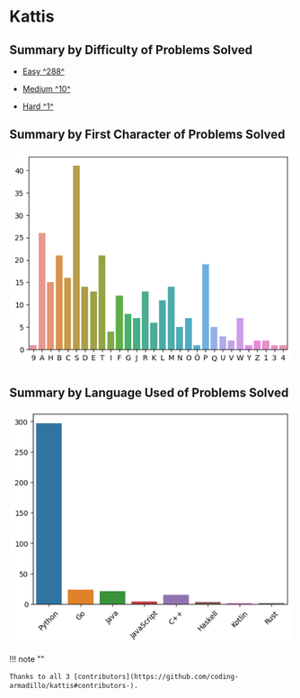 # Kattis

## Summary by Difficulty of Problems Solved

- [Easy ^288^](easy.md)

- [Medium ^10^](medium.md)

- [Hard ^1^](hard.md)

## Summary by First Character of Problems Solved

![summary-by-first-char](summary-by-first-char.png)

## Summary by Language Used of Problems Solved

![summary-by-language](summary-by-language.png)

!!! note ""

    Thanks to all 3 [contributors](https://github.com/coding-armadillo/kattis#contributors-).
